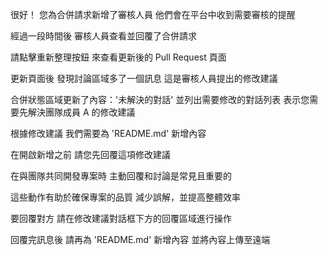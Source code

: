 很好！
您為合併請求新增了審核人員
他們會在平台中收到需要審核的提醒

經過一段時間後
審核人員查看並回覆了合併請求

請點擊重新整理按鈕
來查看更新後的 Pull Request 頁面

更新頁面後
發現討論區域多了一個訊息
這是審核人員提出的修改建議

合併狀態區域更新了內容：'未解決的對話'
並列出需要修改的對話列表
表示您需要先解決團隊成員 A 的修改建議

根據修改建議
我們需要為 'README.md' 新增內容

在開啟新增之前
請您先回覆這項修改建議

在與團隊共同開發專案時
主動回覆和討論是常見且重要的

這些動作有助於確保專案的品質
減少誤解，並提高整體效率

要回覆對方
請在修改建議對話框下方的回覆區域進行操作

回覆完訊息後
請再為 'README.md' 新增內容
並將內容上傳至遠端